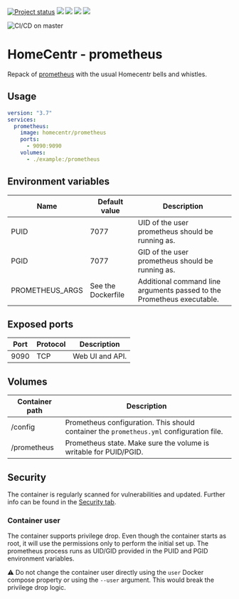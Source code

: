 [![Project status](https://badgen.net/badge/project%20status/stable%20%26%20actively%20maintaned?color=green)](https://github.com/homecentr/docker-prometheus/graphs/commit-activity) [![](https://badgen.net/github/label-issues/homecentr/docker-prometheus/bug?label=open%20bugs&color=green)](https://github.com/homecentr/docker-prometheus/labels/bug) [![](https://badgen.net/github/release/homecentr/docker-prometheus)](https://hub.docker.com/repository/docker/homecentr/prometheus)
[![](https://badgen.net/docker/pulls/homecentr/prometheus)](https://hub.docker.com/repository/docker/homecentr/prometheus) 
[![](https://badgen.net/docker/size/homecentr/prometheus)](https://hub.docker.com/repository/docker/homecentr/prometheus)

![CI/CD on master](https://github.com/homecentr/docker-prometheus/workflows/CI/CD%20on%20master/badge.svg)

# HomeCentr - prometheus

Repack of [prometheus](https://prometheus.io/) with the usual Homecentr bells and whistles.

## Usage

```yml
version: "3.7"
services:
  prometheus:
    image: homecentr/prometheus
    ports:
      - 9090:9090
    volumes:
      - ./example:/prometheus
```

## Environment variables

| Name | Default value | Description |
|------|---------------|-------------|
| PUID | 7077 | UID of the user prometheus should be running as. |
| PGID | 7077 | GID of the user prometheus should be running as. |
| PROMETHEUS_ARGS | See the Dockerfile | Additional command line arguments passed to the Prometheus executable. |

## Exposed ports

| Port | Protocol | Description |
|------|----------|-------------|
| 9090 | TCP | Web UI and API. |

## Volumes

| Container path | Description |
|------------|---------------|
| /config | Prometheus configuration. This should container the `prometheus.yml` configuration file. |
| /prometheus | Prometheus state. Make sure the volume is writable for PUID/PGID. |

## Security
The container is regularly scanned for vulnerabilities and updated. Further info can be found in the [Security tab](https://github.com/homecentr/docker-prometheus/security).

### Container user
The container supports privilege drop. Even though the container starts as root, it will use the permissions only to perform the initial set up. The prometheus process runs as UID/GID provided in the PUID and PGID environment variables.

:warning: Do not change the container user directly using the `user` Docker compose property or using the `--user` argument. This would break the privilege drop logic.
